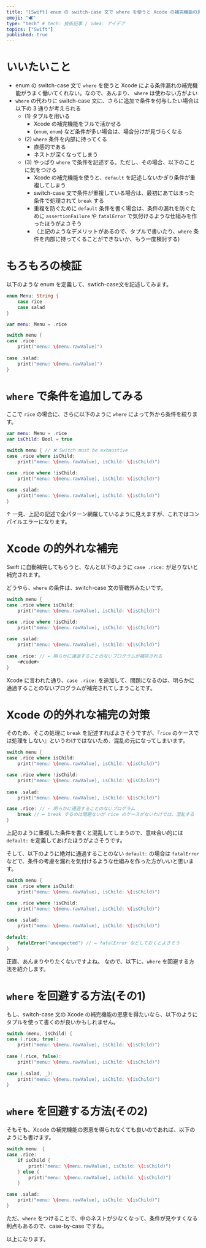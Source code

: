 ```yaml
---
title: "[Swift] enum の switch-case 文で where を使うと Xcode の補完機能の恩恵を得られない件"
emoji: "🕊"
type: "tech" # tech: 技術記事 / idea: アイデア
topics: ["Swift"]
published: true
---
```


# いいたいこと

- enum の switch-case 文で `where` を使うと Xcode による条件漏れの補完機能がうまく働いてくれない。なので、あんまり、 `where` は使わない方がよい
- `where` の代わりに switch-case 文に、さらに追加で条件を付与したい場合は以下の 3 通りが考えられる
    - (1) タプルを用いる
        - Xcode の補完機能をフルで活かせる
        - (`enum`, `enum`) など条件が多い場合は、場合分けが見づらくなる
    - (2) `where` 条件を内部に持ってくる
        - 直感的である
        - ネストが深くなってしまう
    - (3) やっぱり `where` で条件を記述する。ただし、その場合、以下のことに気をつける
        - Xcode の補完機能を使うと、`default` を記述しないかぎり条件が重複してしまう
        - switch-case 文で条件が重複している場合は、最初にあてはまった条件で処理されて `break` する
        - 重複を防ぐために `default` 条件を書く場合は、条件の漏れを防ぐために `assertionFailure` や `fatalError` で気付けるような仕組みを作ったほうがよさそう
        - （上記のようなデメリットがあるので、タプルで書いたり、`where` 条件を内部に持ってくることができないか、もう一度検討する)

# もろもろの検証

以下のような enum を定義して、swtich-case文を記述してみます。

```swift
enum Menu: String {
    case rice
    case salad
}

var menu: Menu = .rice

switch menu {
case .rice:
    print("menu: \(menu.rawValue)")
    
case .salad:
    print("menu: \(menu.rawValue)")
}
```

# `where` で条件を追加してみる

ここで `rice` の場合に、さらに以下のように `where` によって外から条件を絞ります。

```swift
var menu: Menu = .rice
var isChild: Bool = true

switch menu { // ❌ Switch must be exhaustive
case .rice where isChild:
    print("menu: \(menu.rawValue), isChild: \(isChild)")

case .rice where !isChild:
    print("menu: \(menu.rawValue), isChild: \(isChild)")
    
case .salad:
    print("menu: \(menu.rawValue), isChild: \(isChild)")
}
```

↑ 一見、上記の記述で全パターン網羅しているように見えますが、これではコンパイルエラーになります。

# Xcode の的外れな補完

Swift に自動補完してもらうと、なんと以下のように `case .rice:` が足りないと補完されます。

どうやら、`where` の条件は、switch-case 文の管轄外みたいです。

```swift
switch menu {
case .rice where isChild:
    print("menu: \(menu.rawValue), isChild: \(isChild)")

case .rice where !isChild:
    print("menu: \(menu.rawValue), isChild: \(isChild)")
    
case .salad:
    print("menu: \(menu.rawValue), isChild: \(isChild)")
    
case .rice: // ← 明らかに通過することのないプログラムが補完される
    <#code#>
}
```

Xcode に言われた通り、`case .rice:` を追加して、問題になるのは、明らかに通過することのないプログラムが補完されてしまうことです。

# Xcode の的外れな補完の対策

そのため、そこの処理に `break` を記述すればよさそうですが、『`rice` のケースでは処理をしない』というわけではないため、混乱の元になってしまいます。

```swift
switch menu {
case .rice where isChild:
    print("menu: \(menu.rawValue), isChild: \(isChild)")

case .rice where !isChild:
    print("menu: \(menu.rawValue), isChild: \(isChild)")
    
case .salad:
    print("menu: \(menu.rawValue), isChild: \(isChild)")

case .rice: // ← 明らかに通過することのないプログラム
    break // ← break するのは問題ないが rice のケースがないわけでは、混乱する
}
```

上記のように重複した条件を書くと混乱してしまうので、意味合い的には `default:` を定義してあげたほうがよさそうです。

そして、以下のように絶対に通過することのない `default:` の場合は `fatalError` などで、条件の考慮を漏れを気付けるような仕組みを作った方がいいと思います。

```swift
switch menu {
case .rice where isChild:
    print("menu: \(menu.rawValue), isChild: \(isChild)")

case .rice where !isChild:
    print("menu: \(menu.rawValue), isChild: \(isChild)")
    
case .salad:
    print("menu: \(menu.rawValue), isChild: \(isChild)")
    
default:
    fatalError("unexpected") // ← fatalError などしておくとよさそう
}
```

正直、あんまりやりたくないですよね。
なので、以下に、`where` を回避する方法を紹介します。

# `where` を回避する方法(その1)

もし、switch-case 文の Xcode の補完機能の恩恵を得たいなら、以下のようにタプルを使って書くのが良いかもしれません。

```swift
switch (menu, isChild) {
case (.rice, true):
    print("menu: \(menu.rawValue), isChild: \(isChild)")
    
case (.rice, false):
    print("menu: \(menu.rawValue), isChild: \(isChild)")
    
case (.salad, _):
    print("menu: \(menu.rawValue), isChild: \(isChild)")
}
```

# `where` を回避する方法(その2)

そもそも、Xcode の補完機能の恩恵を得られなくても良いのであれば、以下のようにも書けます。

```swift
switch menu  {
case .rice:
    if isChild {
        print("menu: \(menu.rawValue), isChild: \(isChild)")
    } else {
        print("menu: \(menu.rawValue), isChild: \(isChild)")
    }

case .salad:
    print("menu: \(menu.rawValue), isChild: \(isChild)")
}
```

ただ、`where` をつけることで、中のネストが少なくなって、条件が見やすくなる利点もあるので、case-by-case ですね。

以上になります。
